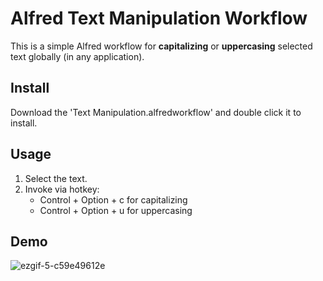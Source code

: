 # Alfred Text Manipulation Workflow

This is a simple Alfred workflow for **capitalizing** or **uppercasing** selected text globally (in any application).

## Install
Download the 'Text Manipulation.alfredworkflow' and double click it to install.

## Usage
1. Select the text.
2. Invoke via hotkey:
   - Control + Option + c for capitalizing
   - Control + Option + u for uppercasing

## Demo
![ezgif-5-c59e49612e](https://user-images.githubusercontent.com/8054939/206187979-bf607c9d-3333-40b6-83f4-5a5682ca25e2.gif)
